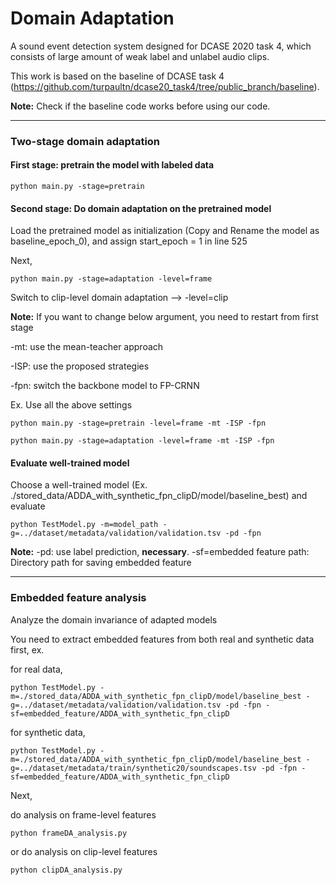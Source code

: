 # Domain Adaptation
A sound event detection system designed for DCASE 2020 task 4, which consists of large amount of weak label and unlabel audio clips.

This work is based on the baseline of DCASE task 4 (https://github.com/turpaultn/dcase20_task4/tree/public_branch/baseline). 

**Note:** Check if the baseline code works before using our code.

-------------------------------
### Two-stage domain adaptation
#### First stage: pretrain the model with labeled data
```
python main.py -stage=pretrain
```
#### Second stage: Do domain adaptation on the pretrained model
Load the pretrained model as initialization (Copy and Rename the model as baseline_epoch_0), and assign start_epoch = 1 in line 525

Next,

```
python main.py -stage=adaptation -level=frame
```
Switch to clip-level domain adaptation --> -level=clip

**Note:**
If you want to change below argument, you need to restart from first stage

-mt: use the mean-teacher approach 

-ISP: use the proposed strategies

-fpn: switch the backbone model to FP-CRNN

Ex. Use all the above settings
```
python main.py -stage=pretrain -level=frame -mt -ISP -fpn

python main.py -stage=adaptation -level=frame -mt -ISP -fpn
```

#### Evaluate well-trained model
Choose a well-trained model (Ex. ./stored_data/ADDA_with_synthetic_fpn_clipD/model/baseline_best) and evaluate

```
python TestModel.py -m=model_path -g=../dataset/metadata/validation/validation.tsv -pd -fpn 
```
**Note:** 
-pd: use label prediction, **necessary**.
-sf=embedded feature path: Directory path for saving embedded feature

-------------------------------
### Embedded feature analysis
Analyze the domain invariance of adapted models 

You need to extract embedded features from both real and synthetic data first, ex.

for real data,
```
python TestModel.py -m=./stored_data/ADDA_with_synthetic_fpn_clipD/model/baseline_best -g=../dataset/metadata/validation/validation.tsv -pd -fpn -sf=embedded_feature/ADDA_with_synthetic_fpn_clipD
```

for synthetic data,
```
python TestModel.py -m=./stored_data/ADDA_with_synthetic_fpn_clipD/model/baseline_best -g=../dataset/metadata/train/synthetic20/soundscapes.tsv -pd -fpn -sf=embedded_feature/ADDA_with_synthetic_fpn_clipD
```

Next,

do analysis on frame-level features
```
python frameDA_analysis.py
```

or do analysis on clip-level features
```
python clipDA_analysis.py
```